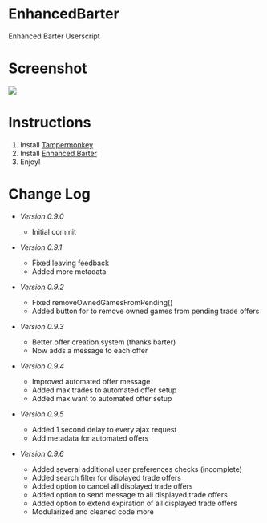 # EnhancedBarter
Enhanced Barter Userscript

# Screenshot
![](http://i.imgur.com/ZfaJKpT.png)

# Instructions
1. Install [Tampermonkey](https://tampermonkey.net/)
2. Install [Enhanced Barter](https://github.com/Royalgamer06/EnhancedBarter/raw/master/Enhanced%20Barter.user.js)
3. Enjoy!

# Change Log
 * *Version 0.9.0*
     * Initial commit

 * *Version 0.9.1*
     * Fixed leaving feedback
     * Added more metadata

 * *Version 0.9.2*
     * Fixed removeOwnedGamesFromPending()
     * Added button for to remove owned games from pending trade offers

 * *Version 0.9.3*
     * Better offer creation system (thanks barter)
     * Now adds a message to each offer

 * *Version 0.9.4*
      * Improved automated offer message
      * Added max trades to automated offer setup
      * Added max want to automated offer setup

 * *Version 0.9.5*
      * Added 1 second delay to every ajax request
      * Add metadata for automated offers

 * *Version 0.9.6*
      * Added several additional user preferences checks (incomplete)
      * Added search filter for displayed trade offers
      * Added option to cancel all displayed trade offers
      * Added option to send message to all displayed trade offers
      * Added option to extend expiration of all displayed trade offers
      * Modularized and cleaned code more